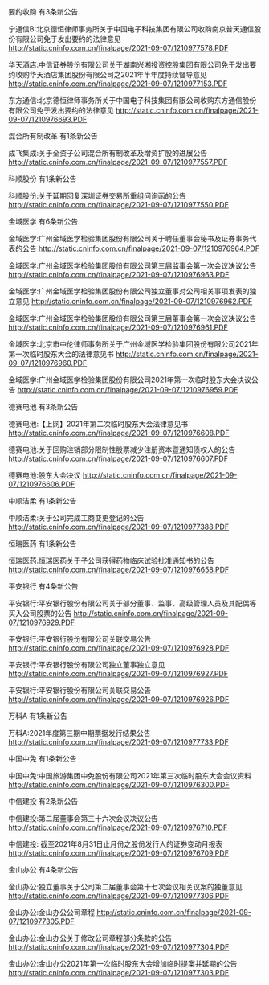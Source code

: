 要约收购 有3条新公告 

宁通信B:北京德恒律师事务所关于中国电子科技集团有限公司收购南京普天通信股份有限公司免于发出要约的法律意见 http://static.cninfo.com.cn/finalpage/2021-09-07/1210977578.PDF 

华天酒店:中信证券股份有限公司关于湖南兴湘投资控股集团有限公司免于发出要约收购华天酒店集团股份有限公司之2021年半年度持续督导意见 http://static.cninfo.com.cn/finalpage/2021-09-07/1210977153.PDF 

东方通信:北京德恒律师事务所关于中国电子科技集团有限公司收购东方通信股份有限公司免于发出要约的法律意见 http://static.cninfo.com.cn/finalpage/2021-09-07/1210976693.PDF 

混合所有制改革 有1条新公告 

成飞集成:关于全资子公司混合所有制改革及增资扩股的进展公告 http://static.cninfo.com.cn/finalpage/2021-09-07/1210977557.PDF 

科顺股份 有1条新公告 

科顺股份:关于延期回复深圳证券交易所重组问询函的公告 http://static.cninfo.com.cn/finalpage/2021-09-07/1210977550.PDF 

金域医学 有6条新公告 

金域医学:广州金域医学检验集团股份有限公司关于聘任董事会秘书及证券事务代表的公告 http://static.cninfo.com.cn/finalpage/2021-09-07/1210976964.PDF 

金域医学:广州金域医学检验集团股份有限公司第三届监事会第一次会议决议公告 http://static.cninfo.com.cn/finalpage/2021-09-07/1210976963.PDF 

金域医学:广州金域医学检验集团股份有限公司独立董事对公司相关事项发表的独立意见 http://static.cninfo.com.cn/finalpage/2021-09-07/1210976962.PDF 

金域医学:广州金域医学检验集团股份有限公司第三届董事会第一次会议决议公告 http://static.cninfo.com.cn/finalpage/2021-09-07/1210976961.PDF 

金域医学:北京市中伦律师事务所关于广州金域医学检验集团股份有限公司2021年第一次临时股东大会的法律意见书 http://static.cninfo.com.cn/finalpage/2021-09-07/1210976960.PDF 

金域医学:广州金域医学检验集团股份有限公司2021年第一次临时股东大会决议公告 http://static.cninfo.com.cn/finalpage/2021-09-07/1210976959.PDF 

德赛电池 有3条新公告 

德赛电池:【上网】2021年第二次临时股东大会法律意见书 http://static.cninfo.com.cn/finalpage/2021-09-07/1210976608.PDF 

德赛电池:关于回购注销部分限制性股票减少注册资本暨通知债权人的公告 http://static.cninfo.com.cn/finalpage/2021-09-07/1210976607.PDF 

德赛电池:股东大会决议 http://static.cninfo.com.cn/finalpage/2021-09-07/1210976606.PDF 

中顺洁柔 有1条新公告 

中顺洁柔:关于公司完成工商变更登记的公告 http://static.cninfo.com.cn/finalpage/2021-09-07/1210977388.PDF 

恒瑞医药 有1条新公告 

恒瑞医药:恒瑞医药关于子公司获得药物临床试验批准通知书的公告 http://static.cninfo.com.cn/finalpage/2021-09-07/1210976658.PDF 

平安银行 有4条新公告 

平安银行:平安银行股份有限公司关于部分董事、监事、高级管理人员及其配偶等买入公司股票的公告 http://static.cninfo.com.cn/finalpage/2021-09-07/1210976929.PDF 

平安银行:平安银行股份有限公司关联交易公告 http://static.cninfo.com.cn/finalpage/2021-09-07/1210976928.PDF 

平安银行:平安银行股份有限公司独立董事独立意见 http://static.cninfo.com.cn/finalpage/2021-09-07/1210976927.PDF 

平安银行:平安银行股份有限公司关联交易公告 http://static.cninfo.com.cn/finalpage/2021-09-07/1210976926.PDF 

万科A 有1条新公告 

万科A:2021年度第三期中期票据发行结果公告 http://static.cninfo.com.cn/finalpage/2021-09-07/1210977733.PDF 

中国中免 有1条新公告 

中国中免:中国旅游集团中免股份有限公司2021年第三次临时股东大会会议资料 http://static.cninfo.com.cn/finalpage/2021-09-07/1210976300.PDF 

中信建投 有2条新公告 

中信建投:第二届董事会第三十六次会议决议公告 http://static.cninfo.com.cn/finalpage/2021-09-07/1210976710.PDF 

中信建投:   截至2021年8月31日止月份之股份发行人的证券变动月报表 http://static.cninfo.com.cn/finalpage/2021-09-07/1210976709.PDF 

金山办公 有4条新公告 

金山办公:独立董事关于公司第二届董事会第十七次会议相关议案的独董意见 http://static.cninfo.com.cn/finalpage/2021-09-07/1210977306.PDF 

金山办公:金山办公公司章程 http://static.cninfo.com.cn/finalpage/2021-09-07/1210977305.PDF 

金山办公:金山办公关于修改公司章程部分条款的公告 http://static.cninfo.com.cn/finalpage/2021-09-07/1210977304.PDF 

金山办公:金山办公2021年第一次临时股东大会增加临时提案并延期的公告 http://static.cninfo.com.cn/finalpage/2021-09-07/1210977303.PDF 


